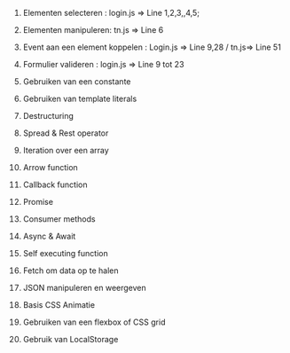 1. Elementen selecteren : login.js => Line 1,2,3,,4,5;

2. Elementen manipuleren: tn.js => Line 6

3. Event aan een element koppelen : Login.js => Line 9,28 / tn.js=> Line 51 

4. Formulier valideren : login.js => Line 9 tot 23

5. Gebruiken van een constante

6. Gebruiken van template literals

7. Destructuring

8. Spread & Rest operator

9. Iteration over een array

10. Arrow function

11. Callback function

12. Promise

13. Consumer methods

14. Async & Await

15. Self executing function


16. Fetch om data op te halen

17. JSON manipuleren en weergeven

18. Basis CSS Animatie

19. Gebruiken van een flexbox of CSS grid

20. Gebruik van LocalStorage

